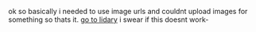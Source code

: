 ok so basically i needed to use image urls and couldnt upload images for something so thats it. <a href="lidary.html">go to lidary</a> i swear if this doesnt work-
